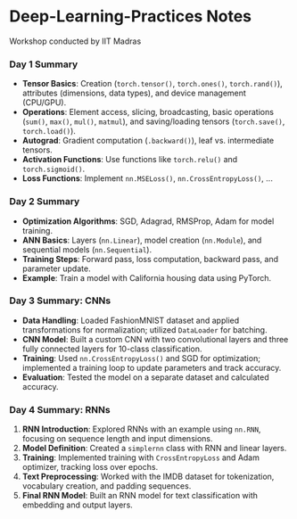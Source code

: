 # Deep-Learning-Practices Notes
Workshop conducted by IIT Madras
### Day 1 Summary

- **Tensor Basics**: Creation (`torch.tensor()`, `torch.ones()`, `torch.rand()`), attributes (dimensions, data types), and device management (CPU/GPU).
- **Operations**: Element access, slicing, broadcasting, basic operations (`sum()`, `max()`, `mul()`, `matmul`), and saving/loading tensors (`torch.save()`, `torch.load()`).
- **Autograd**: Gradient computation (`.backward()`), leaf vs. intermediate tensors.
- **Activation Functions**: Use functions like `torch.relu()` and `torch.sigmoid()`.
- **Loss Functions**: Implement `nn.MSELoss()`, `nn.CrossEntropyLoss()`, ...

### Day 2 Summary

- **Optimization Algorithms**: SGD, Adagrad, RMSProp, Adam for model training.
- **ANN Basics**: Layers (`nn.Linear`), model creation (`nn.Module`), and sequential models (`nn.Sequential`).
- **Training Steps**: Forward pass, loss computation, backward pass, and parameter update.
- **Example**: Train a model with California housing data using PyTorch.

### Day 3 Summary: CNNs
- **Data Handling**: Loaded FashionMNIST dataset and applied transformations for normalization; utilized `DataLoader` for batching.
- **CNN Model**: Built a custom CNN with two convolutional layers and three fully connected layers for 10-class classification.
- **Training**: Used `nn.CrossEntropyLoss()` and SGD for optimization; implemented a training loop to update parameters and track accuracy.
- **Evaluation**: Tested the model on a separate dataset and calculated accuracy.

### Day 4 Summary: RNNs

1. **RNN Introduction**: Explored RNNs with an example using `nn.RNN`, focusing on sequence length and input dimensions.
2. **Model Definition**: Created a `simplernn` class with RNN and linear layers.
3. **Training**: Implemented training with `CrossEntropyLoss` and Adam optimizer, tracking loss over epochs.
4. **Text Preprocessing**: Worked with the IMDB dataset for tokenization, vocabulary creation, and padding sequences.
5. **Final RNN Model**: Built an RNN model for text classification with embedding and output layers.
